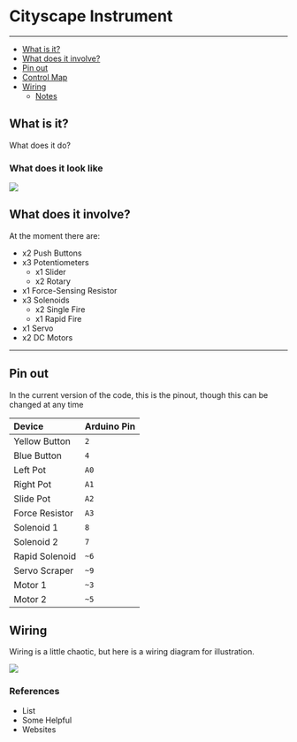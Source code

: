 # Cityscape Instrument

---

- [What is it?](#what-is-it)
- [What does it involve?](#what-does-it-involve)
- [Pin out](#pin-out)
- [Control Map](#control-map)
- [Wiring](#wiring)
	- [Notes](#notes)

## What is it?

What does it do?

### What does it look like

![](https://cdn.pixabay.com/photo/2018/10/28/06/56/cat-3778010_1280.jpg)


## What does it involve?

At the moment there are:

- x2 Push Buttons
- x3 Potentiometers
  - x1 Slider
  - x2 Rotary
- x1 Force-Sensing Resistor
- x3 Solenoids
  - x2 Single Fire
  - x1 Rapid Fire
- x1 Servo
- x2 DC Motors

---

## Pin out

In the current version of the code, this is the pinout, though this can be changed at any time

| Device         | Arduino Pin |
| :------------- | :---------- |
| Yellow Button  | `2`         |
| Blue Button    | `4`         |
| Left Pot       | `A0`        |
| Right Pot      | `A1`        |
| Slide Pot      | `A2`        |
| Force Resistor | `A3`        |
| Solenoid 1     | `8`         |
| Solenoid 2     | `7`         |
| Rapid Solenoid | `~6`        |
| Servo Scraper  | `~9`        |
| Motor 1        | `~3`        |
| Motor 2        | `~5`        |


## Wiring

Wiring is a little chaotic, but here is a wiring diagram for illustration.

![](https://microcontrollerelectronics.com/wp-content/uploads/2014/08/fritzing.png)

### References

- List
- Some Helpful
- Websites
